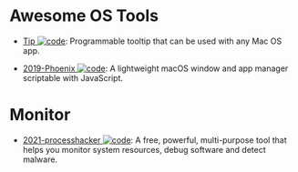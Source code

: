 # Awesome OS Tools

- [Tip ![code](https://ng-tech.icu/assets/code.svg)](https://github.com/tanin47/tip): Programmable tooltip that can be used with any Mac OS app.

- [2019-Phoenix ![code](https://ng-tech.icu/assets/code.svg)](https://github.com/kasper/phoenix): A lightweight macOS window and app manager scriptable with JavaScript.

# Monitor

- [2021-processhacker ![code](https://ng-tech.icu/assets/code.svg)](https://github.com/processhacker/processhacker): A free, powerful, multi-purpose tool that helps you monitor system resources, debug software and detect malware.
